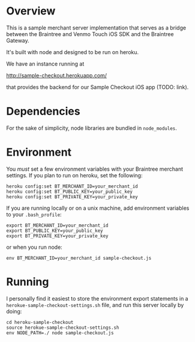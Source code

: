 

# Overview

This is a sample merchant server implementation that serves as a bridge between the Braintree and Venmo Touch iOS SDK and the Braintree Gateway.

It's built with node and designed to be run on heroku.

We have an instance running at

http://sample-checkout.herokuapp.com/

that provides the backend for our Sample Checkout iOS app (TODO: link).


# Dependencies

For the sake of simplicity, node libraries are bundled in `node_modules`.

# Environment

You *must* set a few environment variables with your Braintree merchant settings.  If you plan to run on heroku, set the following:

    heroku config:set BT_MERCHANT_ID=your_merchant_id
    heroku config:set BT_PUBLIC_KEY=your_public_key
    heroku config:set BT_PRIVATE_KEY=your_private_key


If you are running locally or on a unix machine, add environment variables to your `.bash_profile`:

    export BT_MERCHANT_ID=your_merchant_id 
    export BT_PUBLIC_KEY=your_public_key
    export BT_PRIVATE_KEY=your_private_key

or when you run node:

    env BT_MERCHANT_ID=your_merchant_id sample-checkout.js

# Running

I personally find it easiest to store the environment export statements in a `herokue-sample-checkout-settings.sh` file, and run this server locally by doing:

    cd heroku-sample-checkout
    source herokue-sample-checkout-settings.sh
    env NODE_PATH=./ node sample-checkout.js


